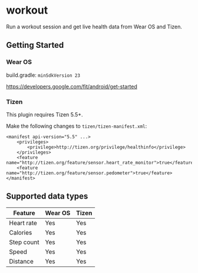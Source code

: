# workout

Run a workout session and get live health data from Wear OS and Tizen.

## Getting Started

### Wear OS

build.gradle:
`minSdkVersion 23`

https://developers.google.com/fit/android/get-started

### Tizen

This plugin requires Tizen 5.5+.

Make the following changes to `tizen/tizen-manifest.xml`:
```
<manifest api-version="5.5" ...>
    <privileges>
        <privilege>http://tizen.org/privilege/healthinfo</privilege>
    </privileges>
    <feature name="http://tizen.org/feature/sensor.heart_rate_monitor">true</feature>
    <feature name="http://tizen.org/feature/sensor.pedometer">true</feature>
</manifest>
```

## Supported data types

| Feature     | Wear OS     | Tizen       |
| ----------- | ----------- | ----------- |
| Heart rate  | Yes         | Yes         |
| Calories    | Yes         | Yes         |
| Step count  | Yes         | Yes         |
| Speed       | Yes         | Yes         |
| Distance    | Yes         | Yes         |